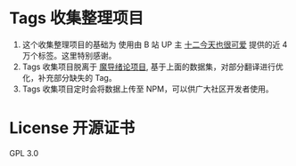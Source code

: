 
# Tags 收集整理项目

1. 这个收集整理项目的基础为 使用由 B 站 UP 主 [十二今天也很可爱](https://www.bilibili.com/video/BV1m84y1B7Ny/?p=1&t=285&vd_source=a2ecd44ec8a0a62c70f8b98747f4aa56) 提供的近 4 万个标签。这里特别感谢。
2. Tags 收集项目脱离于 [魔导绪论项目](https://github.com/KonghaYao/ai-tag), 基于上面的数据集，对部分翻译进行优化，补充部分缺失的 Tag。
3. Tags 收集项目定时会将数据上传至 NPM，可以供广大社区开发者使用。

# License 开源证书

GPL 3.0
